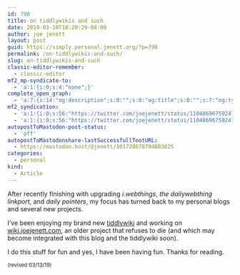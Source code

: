 ```yaml
---
id: 798
title: on tiddlywikis and such
date: 2019-03-10T18:20:29-04:00
author: joe jenett
layout: post
guid: https://simply.personal.jenett.org/?p=798
permalink: /on-tiddlywikis-and-such/
slug: on-tiddlywikis-and-such
classic-editor-remember:
  - classic-editor
mf2_mp-syndicate-to:
  - 'a:1:{i:0;s:4:"none";}'
complete_open_graph:
  - 'a:7:{s:14:"og:description";s:0:"";s:8:"og:title";s:0:"";s:7:"og:type";s:0:"";s:12:"twitter:card";s:7:"summary";s:15:"twitter:creator";s:0:"";s:19:"twitter:description";s:0:"";s:8:"og:image";s:0:"";}'
mf2_syndication:
  - 'a:1:{i:0;s:56:"https://twitter.com/joejenett/status/1104869675924705280";}'
  - 'a:1:{i:0;s:56:"https://twitter.com/joejenett/status/1104869675924705280";}'
autopostToMastodon-post-status:
  - 'off'
autopostToMastodonshare-lastSuccessfullTootURL:
  - https://mastodon.host/@jenett/101728678704083825
categories:
  - personal
kind:
  - Article
---
```

After recently finishing with upgrading _i.webthings_, _the dailywebthing linkport_, and _daily pointers_, my focus has turned back to my personal blogs and several new projects.

I’ve been enjoying my brand new [tiddlywiki](https://simply.tiddly.jenett.org) and working on [wiki.joejenett.com](https://wiki.joejenett.com/), an older project that refuses to die (and which may become integrated with this blog and the tiddlywiki soon).

I do this stuff for fun and yes, I have been having fun. Thanks for reading.

<small>(revised 03/13/19)</small>